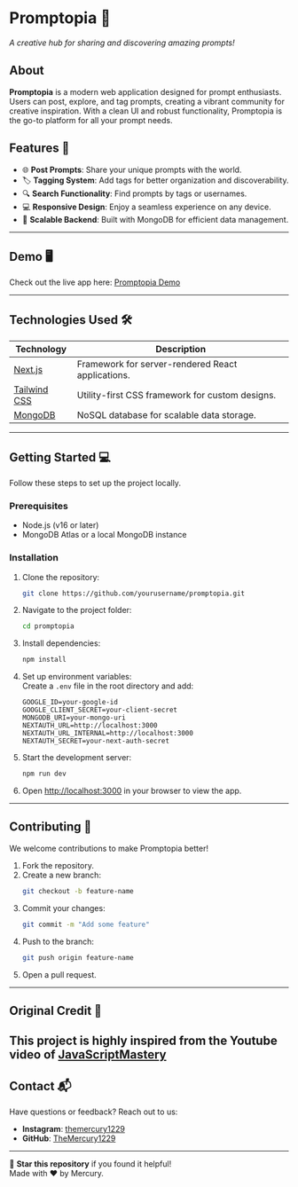 # **Promptopia** 🌟  
_A creative hub for sharing and discovering amazing prompts!_



## **About**  
**Promptopia** is a modern web application designed for prompt enthusiasts. Users can post, explore, and tag prompts, creating a vibrant community for creative inspiration. With a clean UI and robust functionality, Promptopia is the go-to platform for all your prompt needs.

## **Features** 🚀  
- 🌐 **Post Prompts**: Share your unique prompts with the world.  
- 🏷️ **Tagging System**: Add tags for better organization and discoverability.  
- 🔍 **Search Functionality**: Find prompts by tags or usernames.  
- 💻 **Responsive Design**: Enjoy a seamless experience on any device.  
- 🔧 **Scalable Backend**: Built with MongoDB for efficient data management.

---

## **Demo** 🖥️  
Check out the live app here: [Promptopia Demo](https://promptopia-demo.com)

---

## **Technologies Used** 🛠️  

| **Technology**      | **Description**                                   |  
|----------------------|---------------------------------------------------|  
| [Next.js](https://nextjs.org/)  | Framework for server-rendered React applications. |  
| [Tailwind CSS](https://tailwindcss.com/) | Utility-first CSS framework for custom designs. |  
| [MongoDB](https://www.mongodb.com/) | NoSQL database for scalable data storage.         |  

---


## **Getting Started** 💻  
Follow these steps to set up the project locally.

### Prerequisites  
- Node.js (v16 or later)  
- MongoDB Atlas or a local MongoDB instance  

### Installation  
1. Clone the repository:  
   ```bash  
   git clone https://github.com/yourusername/promptopia.git  
   ```  

2. Navigate to the project folder:  
   ```bash  
   cd promptopia  
   ```  

3. Install dependencies:  
   ```bash  
   npm install  
   ```  

4. Set up environment variables:  
   Create a `.env` file in the root directory and add:  
   ```plaintext  
   GOOGLE_ID=your-google-id
   GOOGLE_CLIENT_SECRET=your-client-secret
   MONGODB_URI=your-mongo-uri
   NEXTAUTH_URL=http://localhost:3000
   NEXTAUTH_URL_INTERNAL=http://localhost:3000
   NEXTAUTH_SECRET=your-next-auth-secret

   ```  

5. Start the development server:  
   ```bash  
   npm run dev  
   ```  

6. Open [http://localhost:3000](http://localhost:3000) in your browser to view the app.

---

## **Contributing** 🤝  
We welcome contributions to make Promptopia better!  
1. Fork the repository.  
2. Create a new branch:  
   ```bash  
   git checkout -b feature-name  
   ```  
3. Commit your changes:  
   ```bash  
   git commit -m "Add some feature"  
   ```  
4. Push to the branch:  
   ```bash  
   git push origin feature-name  
   ```  
5. Open a pull request.

---

## **Original Credit** 📜  
This project is highly inspired from the Youtube video of [JavaScriptMastery](https://www.youtube.com/@javascriptmastery)
---

## **Contact** 📬  
Have questions or feedback? Reach out to us:  
- **Instagram**: [themercury1229](https://www.instagram.com/themercury1229/)
- **GitHub**: [TheMercury1229](https://github.com/TheMercury1229)

---

🌟 **Star this repository** if you found it helpful!  
Made with ❤️ by Mercury.
